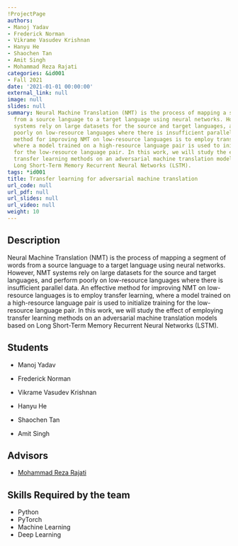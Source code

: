 ```yaml
---
!ProjectPage
authors:
- Manoj Yadav
- Frederick Norman
- Vikrame Vasudev Krishnan
- Hanyu He
- Shaochen Tan
- Amit Singh
- Mohammad Reza Rajati
categories: &id001
- Fall 2021
date: '2021-01-01 00:00:00'
external_link: null
image: null
slides: null
summary: Neural Machine Translation (NMT) is the process of mapping a segment of words
  from a source language to a target language using neural networks. However, NMT
  systems rely on large datasets for the source and target languages, and perform
  poorly on low-resource languages where there is insufficient parallel data. An effective
  method for improving NMT on low-resource languages is to employ transfer learning,
  where a model trained on a high-resource language pair is used to initialize training
  for the low-resource language pair. In this work, we will study the effect of employing
  transfer learning methods on an adversarial machine translation models based on
  Long Short-Term Memory Recurrent Neural Networks (LSTM).
tags: *id001
title: Transfer learning for adversarial machine translation
url_code: null
url_pdf: null
url_slides: null
url_video: null
weight: 10
---
```

## Description

Neural Machine Translation (NMT) is the process of mapping a segment of words from a source language to a target language using neural networks. However, NMT systems rely on large datasets for the source and target languages, and perform poorly on low-resource languages where there is insufficient parallel data. An effective method for improving NMT on low-resource languages is to employ transfer learning, where a model trained on a high-resource language pair is used to initialize training for the low-resource language pair. In this work, we will study the effect of employing transfer learning methods on an adversarial machine translation models based on Long Short-Term Memory Recurrent Neural Networks (LSTM).





## Students

* Manoj Yadav

* Frederick Norman

* Vikrame Vasudev Krishnan

* Hanyu He

* Shaochen Tan

* Amit Singh

## Advisors

* [Mohammad Reza Rajati](../../../author/mohammad-rezarajati)

## Skills Required by the team


* Python
* PyTorch
* Machine Learning
* Deep Learning